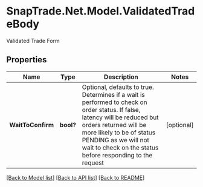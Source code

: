# SnapTrade.Net.Model.ValidatedTradeBody
Validated Trade Form

## Properties

Name | Type | Description | Notes
------------ | ------------- | ------------- | -------------
**WaitToConfirm** | **bool?** | Optional, defaults to true. Determines if a wait is performed to check on order status. If false, latency will be reduced but orders returned will be more likely to be of status PENDING as we will not wait to check on the status before responding to the request | [optional] 

[[Back to Model list]](../README.md#documentation-for-models) [[Back to API list]](../README.md#documentation-for-api-endpoints) [[Back to README]](../README.md)

